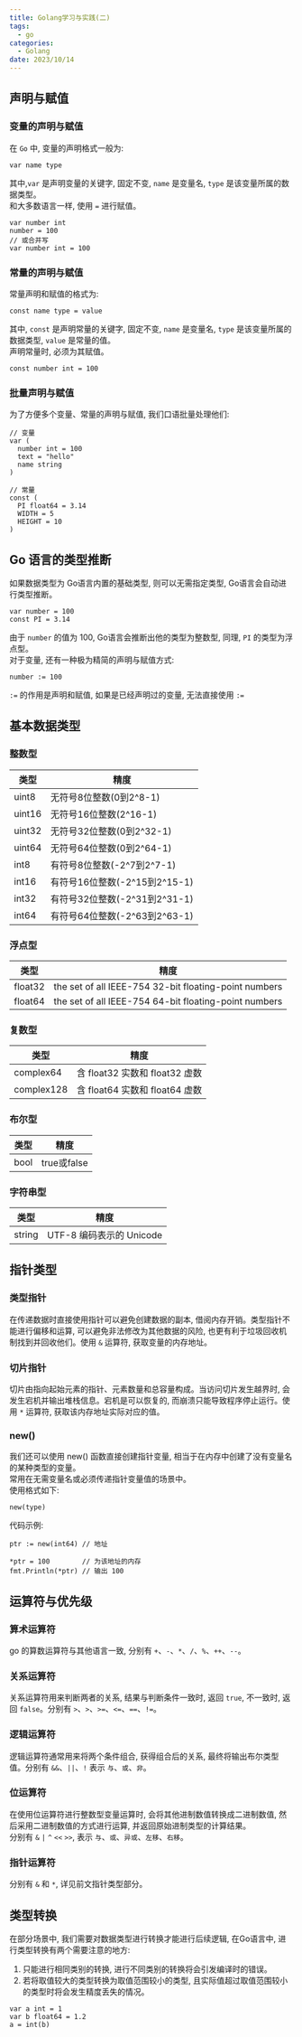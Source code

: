 ```yaml
---
title: Golang学习与实践(二)
tags:
  - go
categories:
  - Golang
date: 2023/10/14
---
```


## 声明与赋值
### 变量的声明与赋值
在 `Go` 中, 变量的声明格式一般为:
```
var name type
```
其中,`var` 是声明变量的关键字, 固定不变, `name` 是变量名, `type` 是该变量所属的数据类型。    
和大多数语言一样, 使用 `=` 进行赋值。
```
var number int
number = 100
// 或合并写
var number int = 100
```
### 常量的声明与赋值
常量声明和赋值的格式为:
```
const name type = value
```
其中, `const` 是声明常量的关键字, 固定不变, `name` 是变量名, `type` 是该变量所属的数据类型, `value` 是常量的值。   
声明常量时, 必须为其赋值。
```
const number int = 100
```

### 批量声明与赋值
为了方便多个变量、常量的声明与赋值, 我们口语批量处理他们:
```
// 变量
var (
  number int = 100
  text = "hello"
  name string
)

// 常量
const (
  PI float64 = 3.14
  WIDTH = 5
  HEIGHT = 10
)
```

## Go 语言的类型推断
如果数据类型为 Go语言内置的基础类型, 则可以无需指定类型, Go语言会自动进行类型推断。
```
var number = 100
const PI = 3.14
```
由于 `number` 的值为 100, Go语言会推断出他的类型为整数型, 同理, `PI` 的类型为浮点型。    
对于变量, 还有一种极为精简的声明与赋值方式:
```
number := 100
```
`:=` 的作用是声明和赋值, 如果是已经声明过的变量, 无法直接使用 `:=`

## 基本数据类型
### 整数型
| 类型 | 精度 |
|------|------|
| uint8 | 无符号8位整数(0到2^8-1) |
| uint16 | 无符号16位整数(2^16-1) |
| uint32 | 无符号32位整数(0到2^32-1) |
| uint64 | 无符号64位整数(0到2^64-1) |
| int8 | 有符号8位整数(-2^7到2^7-1) |
| int16 | 有符号16位整数(-2^15到2^15-1) |
| int32 | 有符号32位整数(-2^31到2^31-1) |
| int64 | 有符号64位整数(-2^63到2^63-1) |

### 浮点型
| 类型 | 精度 |
|------|------|
| float32 | the set of all IEEE-754 32-bit floating-point numbers |
| float64 | the set of all IEEE-754 64-bit floating-point numbers |

### 复数型
| 类型 | 精度 |
|------|------|
| complex64 | 含 float32 实数和 float32 虚数 |
| complex128 | 含 float64 实数和 float64 虚数 |

### 布尔型
| 类型 | 精度 |
|------|------|
| bool | true或false |

### 字符串型
| 类型 | 精度 |
|------|------|
| string | UTF-8 编码表示的 Unicode |

## 指针类型
### 类型指针
在传递数据时直接使用指针可以避免创建数据的副本, 借阅内存开销。类型指针不能进行偏移和运算, 可以避免非法修改为其他数据的风险, 也更有利于垃圾回收机制找到并回收他们。使用 `&` 运算符, 获取变量的内存地址。

### 切片指针
切片由指向起始元素的指针、元素数量和总容量构成。当访问切片发生越界时, 会发生宕机并输出堆栈信息。宕机是可以恢复的, 而崩溃只能导致程序停止运行。使用 `*` 运算符, 获取该内存地址实际对应的值。

### new()
我们还可以使用 new() 函数直接创建指针变量, 相当于在内存中创建了没有变量名的某种类型的变量。   
常用在无需变量名或必须传递指针变量值的场景中。    
使用格式如下:
```
new(type)
```
代码示例:
```
ptr := new(int64) // 地址

*ptr = 100        // 为该地址的内存
fmt.Println(*ptr) // 输出 100
```

## 运算符与优先级
### 算术运算符
go 的算数运算符与其他语言一致, 分别有 `+`、`-`、`*`、`/`、`%`、`++`、`--`。
### 关系运算符
关系运算符用来判断两者的关系, 结果与判断条件一致时, 返回 `true`, 不一致时, 返回 `false`。分别有 `>`、`>`、`>=`、`<=`、`==`、`!=`。
### 逻辑运算符
逻辑运算符通常用来将两个条件组合, 获得组合后的关系, 最终将输出布尔类型值。分别有 `&&`、`||`、`!` 表示 `与`、`或`、`非`。
### 位运算符
在使用位运算符进行整数型变量运算时, 会将其他进制数值转换成二进制数值, 然后采用二进制数值的方式进行运算, 并返回原始进制类型的计算结果。   
分别有 `&` `|` `^` `<<` `>>`, 表示 `与`、`或`、`异或`、`左移`、`右移`。
### 指针运算符
分别有 `&` 和 `*`, 详见前文指针类型部分。

## 类型转换
在部分场景中, 我们需要对数据类型进行转换才能进行后续逻辑, 在Go语言中, 进行类型转换有两个需要注意的地方:
1. 只能进行相同类别的转换, 进行不同类别的转换将会引发编译时的错误。
2. 若将取值较大的类型转换为取值范围较小的类型, 且实际值超过取值范围较小的类型时将会发生精度丢失的情况。
```
var a int = 1
var b float64 = 1.2
a = int(b)
```